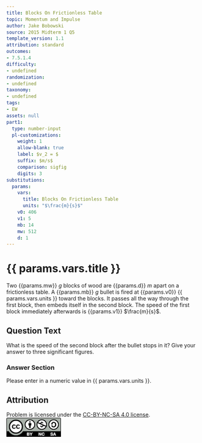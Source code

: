 ```yaml
---
title: Blocks On Frictionless Table
topic: Momentum and Impulse
author: Jake Bobowski
source: 2015 Midterm 1 Q5
template_version: 1.1
attribution: standard
outcomes:
- 7.5.1.4
difficulty:
- undefined
randomization:
- undefined
taxonomy:
- undefined
tags:
- EW
assets: null
part1:
  type: number-input
  pl-customizations:
    weight: 1
    allow-blank: true
    label: $v_2 = $
    suffix: $m/s$
    comparison: sigfig
    digits: 3
substitutions:
  params:
    vars:
      title: Blocks On Frictionless Table
      units: "$\frac{m}{s}$"
    v0: 406
    v1: 5
    mb: 14
    mw: 512
    d: 1
---
```

# {{ params.vars.title }}
Two {{params.mw}} $g$ blocks of wood are {{params.d}} $m$ apart on a frictionless table.
A {{params.mb}} $g$ bullet is fired at {{params.v0}} {{ params.vars.units }} toward the blocks.
It passes all the way through the first block, then embeds itself in the second block.
The speed of the first block immediately afterwards is {{params.v1}} $\frac{m}{s}$.

## Question Text

What is the speed of the second block after the bullet stops in it?
Give your answer to three significant figures.

### Answer Section

Please enter in a numeric value in {{ params.vars.units }}.

## Attribution

Problem is licensed under the [CC-BY-NC-SA 4.0 license](https://creativecommons.org/licenses/by-nc-sa/4.0/).<br> ![The Creative Commons 4.0 license requiring attribution-BY, non-commercial-NC, and share-alike-SA license.](https://raw.githubusercontent.com/firasm/bits/master/by-nc-sa.png)